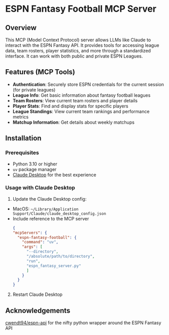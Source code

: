 # ESPN Fantasy Football MCP Server

## Overview

This MCP (Model Context Protocol) server allows LLMs like Claude to interact with the ESPN Fantasy API. It provides tools for accessing league data, team rosters, player statistics, and more through a standardized interface. It can work with both public and private ESPN Leagues.

## Features (MCP Tools)

- **Authentication**: Securely store ESPN credentials for the current session (for private leagues)
- **League Info**: Get basic information about fantasy football leagues
- **Team Rosters**: View current team rosters and player details
- **Player Stats**: Find and display stats for specific players
- **League Standings**: View current team rankings and performance metrics
- **Matchup Information**: Get details about weekly matchups

## Installation

### Prerequisites

- Python 3.10 or higher
- `uv` package manager
- [Claude Desktop](https://claude.ai/download) for the best experience

### Usage with Claude Desktop

1. Update the Claude Desktop config:
- MacOS: `~/Library/Application Support/Claude/claude_desktop_config.json`
- Include reference to the MCP server
  ```json
  {
  "mcpServers": {
    "espn-fantasy-football": {
      "command": "uv",
      "args": [
        "--directory",
        "/absolute/path/to/directory",
        "run",
        "espn_fantasy_server.py"
        ]
      }
    } 
  }
2. Restart Claude Desktop


## Acknowledgements

[cwendt94/espn-api](https://github.com/cwendt94/espn-api) for the nifty python wrapper around the ESPN Fantasy API

